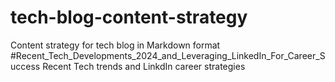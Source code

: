 # tech-blog-content-strategy
Content strategy for tech blog in Markdown format
#Recent_Tech_Developments_2024_and_Leveraging_LinkedIn_For_Career_Success
Recent Tech trends and LinkdIn career strategies 
